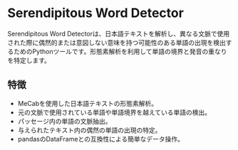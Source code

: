 # Serendipitous Word Detector

Serendipitous Word Detectorは、日本語テキストを解析し、異なる文脈で使用された際に偶然的または意図しない意味を持つ可能性のある単語の出現を検出するためのPythonツールです。形態素解析を利用して単語の境界と発音の重なりを特定します。

## 特徴

- MeCabを使用した日本語テキストの形態素解析。
- 元の文脈で使用されている単語や単語境界を越えている単語の検出。
- パッセージ内の単語の文脈抽出。
- 与えられたテキスト内の偶然の単語の出現の特定。
- pandasのDataFrameとの互換性による簡単なデータ操作。

